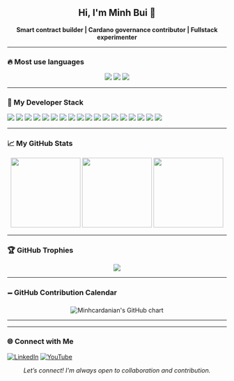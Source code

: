 <h2 align="center">Hi, I'm Minh Bui 👋</h2>
<p align="center">
  <strong>Smart contract builder | Cardano governance contributor | Fullstack experimenter</strong>
</p>

---

### 🔥 Most use languages
<p align="center">
  <img src="https://github-profile-summary-cards.vercel.app/api/cards/repos-per-language?username=Minhcardanian&theme=vue" />
  <img src="https://github-profile-summary-cards.vercel.app/api/cards/most-commit-language?username=Minhcardanian&theme=vue" />
  <img src="https://github-profile-summary-cards.vercel.app/api/cards/productive-time?username=Minhcardanian&theme=vue&utcOffset=7" />
</p>

---

### 🧠 My Developer Stack

<p>
  <img src="https://img.shields.io/badge/Plutus-%234A4A55.svg?style=flat&logo=cardano&logoColor=white"/>
  <img src="https://img.shields.io/badge/Aiken-%235e5086.svg?style=flat&logo=haskell&logoColor=white"/>
  <img src="https://img.shields.io/badge/Marlowe-%232D3748.svg?style=flat&logo=cardano&logoColor=white"/>
  <img src="https://img.shields.io/badge/CompactC-%230078D7.svg?style=flat&logo=midnight&logoColor=white"/>
  <img src="https://img.shields.io/badge/Cardano%20CLI-%232D3748.svg?style=flat&logo=terminal&logoColor=white"/>
  <img src="https://img.shields.io/badge/Haskell-%235e5086.svg?style=flat&logo=haskell&logoColor=white"/>
  <img src="https://img.shields.io/badge/Python-%233670A0.svg?style=flat&logo=python&logoColor=%23ffdd54"/>
  <img src="https://img.shields.io/badge/C++-%2300599C.svg?style=flat&logo=c%2B%2B&logoColor=white"/>
  <img src="https://img.shields.io/badge/JavaScript-%23F7DF1E.svg?style=flat&logo=javascript&logoColor=black"/>
  <img src="https://img.shields.io/badge/Vue.js-%2335495e.svg?style=flat&logo=vuedotjs&logoColor=%234FC08D"/>
  <img src="https://img.shields.io/badge/Docker-%230db7ed.svg?style=flat&logo=docker&logoColor=white"/>
  <img src="https://img.shields.io/badge/Netlify-%23000000.svg?style=flat&logo=netlify&logoColor=#00C7B7"/>
  <img src="https://img.shields.io/badge/Firebase-%23039BE5.svg?style=flat&logo=firebase"/>
  <img src="https://img.shields.io/badge/Node.js-%23339933.svg?style=flat&logo=node.js&logoColor=white"/>
  <img src="https://img.shields.io/badge/GitHub-%23121011.svg?style=flat&logo=github&logoColor=white"/>
  <img src="https://img.shields.io/badge/GitLab-%23181717.svg?style=flat&logo=gitlab&logoColor=white"/>
  <img src="https://img.shields.io/badge/Figma-%23F24E1E.svg?style=flat&logo=figma&logoColor=white"/>
  <img src="https://img.shields.io/badge/Canva-%2300C4CC.svg?style=flat&logo=Canva&logoColor=white"/>
</p>

---

### 📈 My GitHub Stats

<p align="center">
  <img src="https://github-readme-stats.vercel.app/api?username=Minhcardanian&theme=tokyonight&hide_border=false&include_all_commits=true&count_private=true" height="160"/>
  <img src="https://streak-stats.demolab.com?user=Minhcardanian&theme=tokyonight" height="160"/>
  <img src="https://github-readme-stats.vercel.app/api/top-langs/?username=Minhcardanian&layout=compact&theme=tokyonight" height="160"/>
</p>

---

### 🏆 GitHub Trophies

<p align="center">
  <img src="https://github-profile-trophy.vercel.app/?username=Minhcardanian&theme=gruvbox&margin-w=10&margin-h=15&no-frame=true&no-bg=true&row=2&column=4" />
</p>

---

### 🗕️ GitHub Contribution Calendar
<p align="center">
  <img src="https://ghchart.rshah.org/FFB300/Minhcardanian" alt="Minhcardanian's GitHub chart" />
</p>

---

---

### 🌐 Connect with Me
[![LinkedIn](https://img.shields.io/badge/LinkedIn-%230077B5?style=flat&logo=linkedin&logoColor=white)](https://linkedin.com/in/bqminhvn)
[![YouTube](https://img.shields.io/badge/YouTube-%23FF0000?style=flat&logo=youtube&logoColor=white)](https://www.youtube.com/@DirectedbyMinhBui)

<p align="center"><i>Let’s connect! I'm always open to collaboration and contribution.</i></p>
